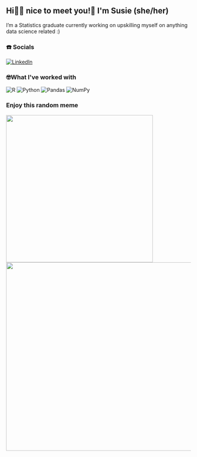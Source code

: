 ## Hi👋🏾 nice to meet you!💫 I'm Susie (she/her)
I’m a Statistics graduate currently working on upskilling myself on anything data science related :)

### ☎️ Socials
[![LinkedIn](https://img.shields.io/badge/LinkedIn-%230077B5.svg?logo=linkedin&logoColor=white)](https://linkedin.com/in/susana-maganga) 

### 🤓What I've worked with
![R](https://img.shields.io/badge/r-%23276DC3.svg?style=for-the-badge&logo=r&logoColor=white) ![Python](https://img.shields.io/badge/python-3670A0?style=for-the-badge&logo=python&logoColor=ffdd54) ![Pandas](https://img.shields.io/badge/pandas-%23150458.svg?style=for-the-badge&logo=pandas&logoColor=white) ![NumPy](https://img.shields.io/badge/numpy-%23013243.svg?style=for-the-badge&logo=numpy&logoColor=white)

### Enjoy this random meme
<img src="https://random-memer.herokuapp.com/" width="400" height="400"/>

<img src="https://imgs.xkcd.com/comics/statistics.png" width="512px"/>
